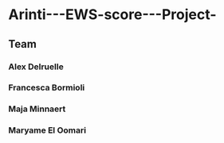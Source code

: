 # Arinti---EWS-score---Project-

## Team 

### Alex Delruelle
### Francesca Bormioli
### Maja Minnaert
### Maryame El Oomari


